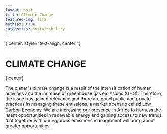 ```yaml
---
layout: post
title: Climate Change
featured-img: lifa
mathjax: true
categories: sustainability
---
```

{:center: style="text-align: center;"}

# **CLIMATE** CHANGE
{:center}

The planet's climate change is a result of the intensification of human activities and the increase of greenhouse gas emissions (GHG). Therefore, the issue has gained relevance and there are good public and private practices in managing these emissions, a market scenario called Low Carbon Economy. We are increasing our presence in Africa to harness the latent opportunities in renewable energy and gaining access to new trends that together with our vigorous emissions management will bring about greater opportunities.
